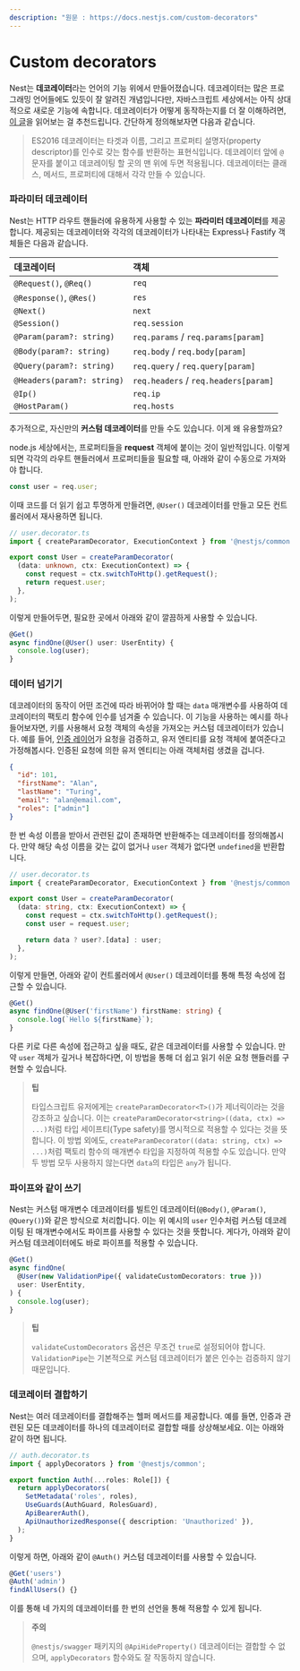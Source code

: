 ```yaml
---
description: "원문 : https://docs.nestjs.com/custom-decorators"
---
```


# Custom decorators

Nest는 **데코레이터**라는 언어의 기능 위에서 만들어졌습니다. 데코레이터는 많은 프로그래밍 언어들에도 있듯이 잘 알려진 개념입니다만, 자바스크립트 세상에서는 아직 상대적으로 새로운 기능에 속합니다. 데코레이터가 어떻게 동작하는지를 더 잘 이해하려면, [이 글](https://medium.com/google-developers/exploring-es7-decorators-76ecb65fb841)을 읽어보는 걸 추천드립니다. 간단하게 정의해보자면 다음과 같습니다.

> ES2016 데코레이터는 타겟과 이름, 그리고 프로퍼티 설명자(property descriptor)를 인수로 갖는 함수를 반환하는 표현식입니다. 데코레이터 앞에 `@` 문자를 붙이고 데코레이팅 할 곳의 맨 위에 두면 적용됩니다. 데코레이터는 클래스, 메서드, 프로퍼티에 대해서 각각 만들 수 있습니다.

### 파라미터 데코레이터

Nest는 HTTP 라우트 핸들러에 유용하게 사용할 수 있는 **파라미터 데코레이터**를 제공합니다. 제공되는 데코레이터와 각각의 데코레이터가 나타내는 Express나 Fastify 객체들은 다음과 같습니다.

|데코레이터|객체|
|:---|:---|
|`@Request()`, `@Req()`|`req`|
|`@Response()`, `@Res()`|`res`|
|`@Next()`|`next`|
|`@Session()`|`req.session`|
|`@Param(param?: string)`|`req.params` / `req.params[param]`|
|`@Body(param?: string)`|`req.body` / `req.body[param]`|
|`@Query(param?: string)`|`req.query` / `req.query[param]`|
|`@Headers(param?: string)`|`req.headers` / `req.headers[param]`|
|`@Ip()`|`req.ip`|
|`@HostParam()`|`req.hosts`|

추가적으로, 자신만의 **커스텀 데코레이터**를 만들 수도 있습니다. 이게 왜 유용할까요?

node.js 세상에서는, 프로퍼티들을 **request** 객체에 붙이는 것이 일반적입니다. 이렇게 되면 각각의 라우트 핸들러에서 프로퍼티들을 필요할 때, 아래와 같이 수동으로 가져와야 합니다.

```typescript
const user = req.user;
```

이때 코드를 더 읽기 쉽고 투명하게 만들려면, `@User()` 데코레이터를 만들고 모든 컨트롤러에서 재사용하면 됩니다.

```typescript
// user.decorator.ts
import { createParamDecorator, ExecutionContext } from '@nestjs/common';

export const User = createParamDecorator(
  (data: unknown, ctx: ExecutionContext) => {
    const request = ctx.switchToHttp().getRequest();
    return request.user;
  },
);
```

이렇게 만들어두면, 필요한 곳에서 아래와 같이 깔끔하게 사용할 수 있습니다.

```typescript
@Get()
async findOne(@User() user: UserEntity) {
  console.log(user);
}
```

### 데이터 넘기기

데코레이터의 동작이 어떤 조건에 따라 바뀌어야 할 때는 `data` 매개변수를 사용하여 데코레이터의 팩토리 함수에 인수를 넘겨줄 수 있습니다. 이 기능을 사용하는 예시를 하나 들어보자면, 키를 사용해서 요청 객체의 속성을 가져오는 커스텀 데코레이터가 있습니다. 예를 들어, [인증 레이어](http://docs.nestjs.com/techniques/authentication#implementing-passport-strategies)가 요청을 검증하고, 유저 엔티티를 요청 객체에 붙여준다고 가정해봅시다. 인증된 요청에 의한 유저 엔티티는 아래 객체처럼 생겼을 겁니다.

```json
{
  "id": 101,
  "firstName": "Alan",
  "lastName": "Turing",
  "email": "alan@email.com",
  "roles": ["admin"]
}
```

한 번 속성 이름을 받아서 관련된 값이 존재하면 반환해주는 데코레이터를 정의해봅시다. 만약 해당 속성 이름을 갖는 값이 없거나 `user` 객체가 없다면 `undefined`을 반환합니다.

```typescript
// user.decorator.ts
import { createParamDecorator, ExecutionContext } from '@nestjs/common';

export const User = createParamDecorator(
  (data: string, ctx: ExecutionContext) => {
    const request = ctx.switchToHttp().getRequest();
    const user = request.user;

    return data ? user?.[data] : user;
  },
);
```

이렇게 만들면, 아래와 같이 컨트롤러에서 `@User()` 데코레이터를 통해 특정 속성에 접근할 수 있습니다.

```typescript
@Get()
async findOne(@User('firstName') firstName: string) {
  console.log(`Hello ${firstName}`);
}
```

다른 키로 다른 속성에 접근하고 싶을 때도, 같은 데코레이터를 사용할 수 있습니다. 만약 `user` 객체가 깊거나 복잡하다면, 이 방법을 통해 더 쉽고 읽기 쉬운 요청 핸들러를 구현할 수 있습니다.

> **팁**
> 
> 타입스크립트 유저에게는 `createParamDecorator<T>()`가 제너릭이라는 것을 강조하고 싶습니다. 이는 `createParamDecorator<string>((data, ctx) => ...)`처럼 타입 세이프티(Type safety)를 명시적으로 적용할 수 있다는 것을 뜻합니다. 이 방법 외에도, `createParamDecorator((data: string, ctx) => ...)`처럼 팩토리 함수의 매개변수 타입을 지정하여 적용할 수도 있습니다. 만약 두 방법 모두 사용하지 않는다면 `data`의 타입은 `any`가 됩니다.

### 파이프와 같이 쓰기

Nest는 커스텀 매개변수 데코레이터를 빌트인 데코레이터(`@Body()`, `@Param()`, `@Query()`)와 같은 방식으로 처리합니다. 이는 위 예시의 `user` 인수처럼 커스텀 데코레이팅 된 매개변수에서도 파이프를 사용할 수 있다는 것을 뜻합니다. 게다가, 아래와 같이 커스텀 데코레이터에도 바로 파이프를 적용할 수 있습니다.

```typescript
@Get()
async findOne(
  @User(new ValidationPipe({ validateCustomDecorators: true }))
  user: UserEntity,
) {
  console.log(user);
}
```

> **팁**
> 
> `validateCustomDecorators` 옵션은 무조건 `true`로 설정되어야 합니다. `ValidationPipe`는 기본적으로 커스텀 데코레이터가 붙은 인수는 검증하지 않기 때문입니다.

### 데코레이터 결합하기

Nest는 여러 데코레이터를 결합해주는 헬퍼 메서드를 제공합니다. 예를 들면, 인증과 관련된 모든 데코레이터를 하나의 데코레이터로 결합할 때를 상상해보세요. 이는 아래와 같이 하면 됩니다.

```typescript
// auth.decorator.ts
import { applyDecorators } from '@nestjs/common';

export function Auth(...roles: Role[]) {
  return applyDecorators(
    SetMetadata('roles', roles),
    UseGuards(AuthGuard, RolesGuard),
    ApiBearerAuth(),
    ApiUnauthorizedResponse({ description: 'Unauthorized' }),
  );
}
```

이렇게 하면, 아래와 같이 `@Auth()` 커스텀 데코레이터를 사용할 수 있습니다.

```typescript
@Get('users')
@Auth('admin')
findAllUsers() {}
```

이를 통해 네 가지의 데코레이터를 한 번의 선언을 통해 적용할 수 있게 됩니다.

> **주의**
> 
> `@nestjs/swagger` 패키지의 `@ApiHideProperty()` 데코레이터는 결합할 수 없으며, `applyDecorators` 함수와도 잘 작동하지 않습니다.